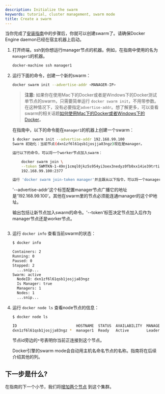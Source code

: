 ```yaml
---
description: Initialize the swarm
keywords: tutorial, cluster management, swarm mode
title: Create a swarm
---
```


当你完成了[安装指南](index.md)中的步骤后，你就可以创建swarm了。请确保Docker Engine daemon已经在宿主机器上启动。

1. 打开终端，ssh到你想运行manager节点的机器。例如，在指南中使用的名为`manager1`的机器。

    ```bash
    docker-machine ssh manager1
    ```

2. 运行下面的命令，创建一个新的swarm：
    ```bash
    docker swarm init --advertise-addr <MANAGER-IP>
    ```

     >**注意:** 如果你在使用Mac下的Docker或者是Windows下的Docker测试单节点的swarm，只需要简单运行 `docker swarm init`，不用带参数。在这种情况下，没有必要指定`advertise-addr`。想了解更多，可以查看swarm的相关话题[如何使用Mac下的Docker或者Windows下的Docker](index.md#use-docker-for-mac-or-docker-for-windows)。

	在指南中，以下的命令能在`manager1`的机器上创建一个swarm：

    ```bash
    $ docker swarm init --advertise-addr 192.168.99.100
    Swarm 初始化：当前节点(dxn1zf6l61qsb1josjja83ngz)现在是manager。

    运行以下的命令，可以将一个worker节点加入swarm：

        docker swarm join \
        --token SWMTKN-1-49nj1cmql0jkz5s954yi3oex3nedyz0fb0xx14ie39trti4wxv-8vxv8rssmk743ojnwacrr2e7c \
        192.168.99.100:2377

    运行 'docker swarm join-token manager'并且跟从以下指令，可以将一个manager节点加入swarm。
    ```

    '--advertise-addr'这个标签配置manager节点广播它的地址是'192.168.99.100'。其他在swarm里的节点必须能连通manager的这个IP地址。

    输出包括让新节点加入swarm的命令。'--token'标签决定节点加入后作为manager节点还是worker节点。
    ```

3.  运行 `docker info` 查看当前swarm的状态：

    ```bash
    $ docker info

    Containers: 2
    Running: 0
    Paused: 0
    Stopped: 2
      ...snip...
    Swarm: active
      NodeID: dxn1zf6l61qsb1josjja83ngz
      Is Manager: true
      Managers: 1
      Nodes: 1
      ...snip...
    ```

4.  运行 `docker node ls` 查看node节点的信息：

    ```bash
    $ docker node ls

    ID                           HOSTNAME  STATUS  AVAILABILITY  MANAGER STATUS
    dxn1zf6l61qsb1josjja83ngz *  manager1  Ready   Active        Leader

    ```

    节点id旁边的`*`号表明你当前正连接到这个节点。

    Docker引擎的swarm mode会自动用主机名命名节点的名称。指南将在后续介绍其他的列。
    

## 下一步是什么?


在指南的下一个小节，我们将[增加两个节点](add-nodes.md) 到这个集群。
